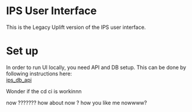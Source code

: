 # IPS User Interface

This is the Legacy Uplift version of the IPS user interface.

# Set up

In order to run UI locally, you need API and DB setup. This can be done by following instructions here:  
[ips_db_api](https://github.com/ONSdigital/ips_db_api) 


Wonder if the cd ci is workinnn

now ???????
how about now ?
how you like me nowwww?
